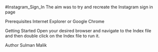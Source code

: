 #Instagram_Sign_In
The aim was to try and recreate the Instagram sign in page

Prerequisites
Internet Explorer or Google Chrome

Getting Started
Open your desired browser and navigate to the Index file and then double click on the Index file to run it.

Author
Sulman Malik 

